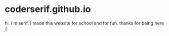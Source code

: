 # coderserif.github.io

hi. i'm serif. I made this website for school and for fun. thanks for being here :)
